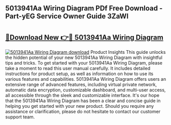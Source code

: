 ## 5013941Aa Wiring Diagram PDf Free Download - Part-yEG Service Owner Guide 3ZaWl

# <h2><a href="http://dfngw9n.blite.top/?on=5013941Aa+Wiring+Diagram">🔗Download New 👉🔴 5013941Aa Wiring Diagram</a></h2>

[![5013941Aa Wiring Diagram download](https://i.imgur.com/lujVjoI.png)](http://dfngw9n.blite.top/?on=5013941Aa+Wiring+Diagram)
Product Insights This guide unlocks the hidden potential of your new 5013941Aa Wiring Diagram with insightful tips and tricks. To get started with your 5013941Aa Wiring Diagram, please take a moment to read this user manual carefully. It includes detailed instructions for product setup, as well as information on how to use its various features and capabilities. 5013941Aa Wiring Diagram offers users an extensive range of advanced features, including virtual private network, automatic data encryption, customizable dashboard, and multi-user access, all accessible through the sleek and customizable interface. It's our hope that the 5013941Aa Wiring Diagram has been a clear and concise guide in helping you get started with your new product. Should you require any assistance or clarification, please do not hesitate to contact our customer support team.
